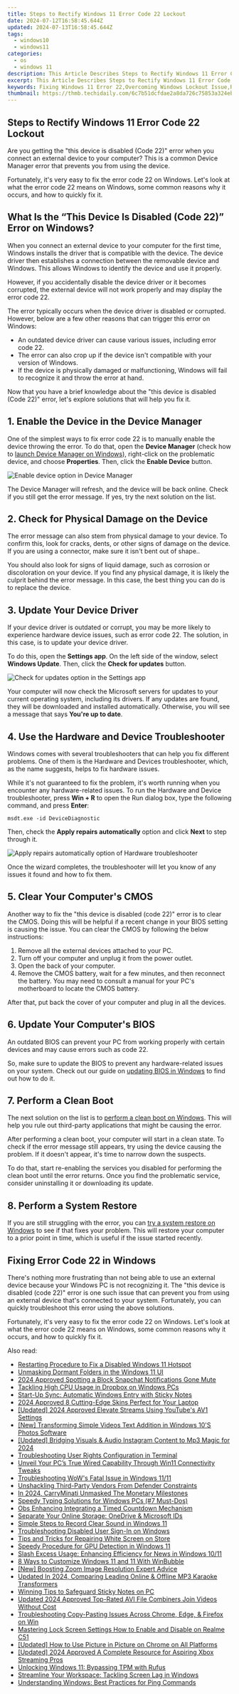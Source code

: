 ```yaml
---
title: Steps to Rectify Windows 11 Error Code 22 Lockout
date: 2024-07-12T16:58:45.644Z
updated: 2024-07-13T16:58:45.644Z
tags:
  - windows10
  - windows11
categories:
  - os
  - windows 11
description: This Article Describes Steps to Rectify Windows 11 Error Code 22 Lockout
excerpt: This Article Describes Steps to Rectify Windows 11 Error Code 22 Lockout
keywords: Fixing Windows 11 Error 22,Overcoming Windows Lockout Issue,Resolving Win11 Error 22,Bypassing Windows 11 Lockout,Correcting Error 22 in Win11,Unlocking Windows 11 Code 22,Troubleshoot Error 22 on Windows 11
thumbnail: https://thmb.techidaily.com/6c7b51dcfdae2a8da726c75853a324eb9a3939b33880d7b4a364119150ff2caf.jpg
---
```


## Steps to Rectify Windows 11 Error Code 22 Lockout

 Are you getting the "this device is disabled (Code 22)" error when you connect an external device to your computer? This is a common Device Manager error that prevents you from using the device.

 Fortunately, it's very easy to fix the error code 22 on Windows. Let's look at what the error code 22 means on Windows, some common reasons why it occurs, and how to quickly fix it.

## What Is the “This Device Is Disabled (Code 22)” Error on Windows?

 When you connect an external device to your computer for the first time, Windows installs the driver that is compatible with the device. The device driver then establishes a connection between the removable device and Windows. This allows Windows to identify the device and use it properly.

 However, if you accidentally disable the device driver or it becomes corrupted, the external device will not work properly and may display the error code 22\.

 The error typically occurs when the device driver is disabled or corrupted. However, below are a few other reasons that can trigger this error on Windows:

* An outdated device driver can cause various issues, including error code 22\.
* The error can also crop up if the device isn't compatible with your version of Windows.
* If the device is physically damaged or malfunctioning, Windows will fail to recognize it and throw the error at hand.

 Now that you have a brief knowledge about the "this device is disabled (Code 22)" error, let's explore solutions that will help you fix it.

## 1\. Enable the Device in the Device Manager

 One of the simplest ways to fix error code 22 is to manually enable the device throwing the error. To do that, open the **Device Manager** (check how to [launch Device Manager on Windows](https://www.makeuseof.com/windows-open-device-manager/)), right-click on the problematic device, and choose **Properties**. Then, click the **Enable Device** button.

![Enable device option in Device Manager](https://static1.makeuseofimages.com/wordpress/wp-content/uploads/2023/08/enable-device-option.jpg)

 The Device Manager will refresh, and the device will be back online. Check if you still get the error message. If yes, try the next solution on the list.

## 2\. Check for Physical Damage on the Device

 The error message can also stem from physical damage to your device. To confirm this, look for cracks, dents, or other signs of damage on the device. If you are using a connector, make sure it isn't bent out of shape..

 You should also look for signs of liquid damage, such as corrosion or discoloration on your device. If you find any physical damage, it is likely the culprit behind the error message. In this case, the best thing you can do is to replace the device.

## 3\. Update Your Device Driver

 If your device driver is outdated or corrupt, you may be more likely to experience hardware device issues, such as error code 22\. The solution, in this case, is to update your device driver.

 To do this, open the **Settings app**. On the left side of the window, select **Windows Update**. Then, click the **Check for updates** button.

![Check for updates option in the Settings app](https://static1.makeuseofimages.com/wordpress/wp-content/uploads/2023/08/check-for-updates-1.jpg)

 Your computer will now check the Microsoft servers for updates to your current operating system, including its drivers. If any updates are found, they will be downloaded and installed automatically. Otherwise, you will see a message that says **You're up to date**.

## 4\. Use the Hardware and Device Troubleshooter

 Windows comes with several troubleshooters that can help you fix different problems. One of them is the Hardware and Devices troubleshooter, which, as the name suggests, helps to fix hardware issues.

 While it's not guaranteed to fix the problem, it's worth running when you encounter any hardware-related issues. To run the Hardware and Device troubleshooter, press **Win + R** to open the Run dialog box, type the following command, and press **Enter**:

`msdt.exe -id DeviceDiagnostic`

 Then, check the **Apply repairs automatically** option and click **Next** to step through it.

![Apply repairs automatically option of Hardware troubleshooter](https://static1.makeuseofimages.com/wordpress/wp-content/uploads/2022/09/Apply-repairs-automatically.jpg)

 Once the wizard completes, the troubleshooter will let you know of any issues it found and how to fix them.

## 5\. Clear Your Computer's CMOS

 Another way to fix the "this device is disabled (code 22)" error is to clear the CMOS. Doing this will be helpful if a recent change in your BIOS setting is causing the issue. You can clear the CMOS by following the below instructions:

1. Remove all the external devices attached to your PC.
2. Turn off your computer and unplug it from the power outlet.
3. Open the back of your computer.
4. Remove the CMOS battery, wait for a few minutes, and then reconnect the battery. You may need to consult a manual for your PC's motherboard to locate the CMOS battery.

 After that, put back the cover of your computer and plug in all the devices.

## 6\. Update Your Computer's BIOS

 An outdated BIOS can prevent your PC from working properly with certain devices and may cause errors such as code 22\.

 So, make sure to update the BIOS to prevent any hardware-related issues on your system. Check out our guide on [updating BIOS in Windows](http://www.makeuseof.com/tag/update-uefi-bios-windows/) to find out how to do it.

## 7\. Perform a Clean Boot

 The next solution on the list is to [perform a clean boot on Windows](https://www.makeuseof.com/clean-boot-windows-11/). This will help you rule out third-party applications that might be causing the error.

 After performing a clean boot, your computer will start in a clean state. To check if the error message still appears, try using the device causing the problem. If it doesn't appear, it's time to narrow down the suspects.

 To do that, start re-enabling the services you disabled for performing the clean boot until the error returns. Once you find the problematic service, consider uninstalling it or downloading its update.

## 8\. Perform a System Restore

 If you are still struggling with the error, you can [try a system restore on Windows](https://www.makeuseof.com/use-system-restore-windows/) to see if that fixes your problem. This will restore your computer to a prior point in time, which is useful if the issue started recently.

## Fixing Error Code 22 in Windows

 There's nothing more frustrating than not being able to use an external device because your Windows PC is not recognizing it. The "this device is disabled (code 22)" error is one such issue that can prevent you from using an external device that's connected to your system. Fortunately, you can quickly troubleshoot this error using the above solutions.

 Fortunately, it's very easy to fix the error code 22 on Windows. Let's look at what the error code 22 means on Windows, some common reasons why it occurs, and how to quickly fix it.



<ins class="adsbygoogle"
      style="display:block"
      data-ad-client="ca-pub-7571918770474297"
      data-ad-slot="8358498916"
      data-ad-format="auto"
      data-full-width-responsive="true"></ins>
<span class="atpl-alsoreadstyle">Also read:</span>
<div><ul>
<li><a href="https://win11-tips.techidaily.com/restarting-procedure-to-fix-a-disabled-windows-11-hotspot/"><u>Restarting Procedure to Fix a Disabled Windows 11 Hotspot</u></a></li>
<li><a href="https://win11-tips.techidaily.com/unmasking-dormant-folders-in-the-windows-11-ui/"><u>Unmasking Dormant Folders in the Windows 11 UI</u></a></li>
<li><a href="https://snapchat-videos.techidaily.com/2024-approved-spotting-a-block-snapchat-notifications-gone-mute/"><u>2024 Approved  Spotting a Block  Snapchat Notifications Gone Mute</u></a></li>
<li><a href="https://win11-tips.techidaily.com/tackling-high-cpu-usage-in-dropbox-on-windows-pcs/"><u>Tackling High CPU Usage in Dropbox on Windows PCs</u></a></li>
<li><a href="https://win11-tips.techidaily.com/start-up-sync-automatic-windows-entry-with-sticky-notes/"><u>Start-Up Sync: Automatic Windows Entry with Sticky Notes</u></a></li>
<li><a href="https://extra-resources.techidaily.com/2024-approved-8-cutting-edge-skins-perfect-for-your-laptop/"><u>2024 Approved  8 Cutting-Edge Skins Perfect for Your Laptop</u></a></li>
<li><a href="https://facebook-video-share.techidaily.com/updated-2024-approved-elevate-streams-using-youtubes-av1-settings/"><u>[Updated] 2024 Approved  Elevate Streams  Using YouTube's AV1 Settings</u></a></li>
<li><a href="https://vp-tips.techidaily.com/new-transforming-simple-videos-text-addition-in-windows-10s-photos-software/"><u>[New] Transforming Simple Videos  Text Addition in Windows 10'S Photos Software</u></a></li>
<li><a href="https://instagram-videos.techidaily.com/updated-bridging-visuals-and-audio-instagram-content-to-mp3-magic-for-2024/"><u>[Updated] Bridging Visuals & Audio  Instagram Content to Mp3 Magic for 2024</u></a></li>
<li><a href="https://win11-tips.techidaily.com/troubleshooting-user-rights-configuration-in-terminal/"><u>Troubleshooting User Rights Configuration in Terminal</u></a></li>
<li><a href="https://win11-tips.techidaily.com/unveil-your-pcs-true-wired-capability-through-win11-connectivity-tweaks/"><u>Unveil Your PC’s True Wired Capability Through Win11 Connectivity Tweaks</u></a></li>
<li><a href="https://win11-tips.techidaily.com/troubleshooting-wows-fatal-issue-in-windows-1111/"><u>Troubleshooting WoW's Fatal Issue in Windows 11/11</u></a></li>
<li><a href="https://win11-tips.techidaily.com/unshackling-third-party-vendors-from-defender-constraints/"><u>Unshackling Third-Party Vendors From Defender Constraints</u></a></li>
<li><a href="https://youtube-lab.techidaily.com/24-carryminati-unmasked-the-monetary-milestones/"><u>In 2024, CarryMinati Unmasked  The Monetary Milestones</u></a></li>
<li><a href="https://win11-tips.techidaily.com/speedy-typing-solutions-for-windows-pcs-7-must-dos/"><u>Speedy Typing Solutions for Windows PCs (#7 Must-Dos)</u></a></li>
<li><a href="https://screen-mirroring-recording.techidaily.com/obs-enhancing-integrating-a-timed-countdown-mechanism/"><u>Obs Enhancing  Integrating a Timed Countdown Mechanism</u></a></li>
<li><a href="https://win11-tips.techidaily.com/separate-your-online-storage-onedrive-and-microsoft-ids/"><u>Separate Your Online Storage: OneDrive & Microsoft IDs</u></a></li>
<li><a href="https://win11-tips.techidaily.com/simple-steps-to-record-clear-sound-in-windows-11/"><u>Simple Steps to Record Clear Sound in Windows 11</u></a></li>
<li><a href="https://win11-tips.techidaily.com/troubleshooting-disabled-user-sign-in-on-windows/"><u>Troubleshooting Disabled User Sign-In on Windows</u></a></li>
<li><a href="https://win11-tips.techidaily.com/tips-and-tricks-for-repairing-white-screen-on-store/"><u>Tips and Tricks for Repairing White Screen on Store</u></a></li>
<li><a href="https://win11-tips.techidaily.com/speedy-procedure-for-gpu-detection-in-windows-11/"><u>Speedy Procedure for GPU Detection in Windows 11</u></a></li>
<li><a href="https://win11-tips.techidaily.com/slash-excess-usage-enhancing-efficiency-for-news-in-windows-1011/"><u>Slash Excess Usage: Enhancing Efficiency for News in Windows 10/11</u></a></li>
<li><a href="https://win11-tips.techidaily.com/8-ways-to-customize-windows-11-and-11-with-winbubble/"><u>8 Ways to Customize Windows 11 and 11 With WinBubble</u></a></li>
<li><a href="https://extra-tips.techidaily.com/new-boosting-zoom-image-resolution-expert-advice/"><u>[New] Boosting Zoom Image Resolution  Expert Advice</u></a></li>
<li><a href="https://sound-optimizing.techidaily.com/updated-in-2024-comparing-leading-online-and-offline-mp3-karaoke-transformers/"><u>Updated In 2024, Comparing Leading Online & Offline MP3 Karaoke Transformers</u></a></li>
<li><a href="https://win11-tips.techidaily.com/winning-tips-to-safeguard-sticky-notes-on-pc/"><u>Winning Tips to Safeguard Sticky Notes on PC</u></a></li>
<li><a href="https://smart-video-editing.techidaily.com/updated-2024-approved-top-rated-avi-file-combiners-join-videos-without-cost/"><u>Updated 2024 Approved Top-Rated AVI File Combiners Join Videos Without Cost</u></a></li>
<li><a href="https://win11-tips.techidaily.com/troubleshooting-copy-pasting-issues-across-chrome-edge-and-firefox-on-win/"><u>Troubleshooting Copy-Pasting Issues Across Chrome, Edge, & Firefox on Win</u></a></li>
<li><a href="https://easy-unlock-android.techidaily.com/mastering-lock-screen-settings-how-to-enable-and-disable-on-realme-c51-by-drfone-android/"><u>Mastering Lock Screen Settings How to Enable and Disable on Realme C51</u></a></li>
<li><a href="https://some-approaches.techidaily.com/updated-how-to-use-picture-in-picture-on-chrome-on-all-platforms/"><u>[Updated] How to Use Picture in Picture on Chrome on All Platforms</u></a></li>
<li><a href="https://screen-activity-recording.techidaily.com/updated-2024-approved-a-complete-resource-for-aspiring-xbox-streaming-pros/"><u>[Updated] 2024 Approved  A Complete Resource for Aspiring Xbox Streaming Pros</u></a></li>
<li><a href="https://win11-tips.techidaily.com/unlocking-windows-11-bypassing-tpm-with-rufus/"><u>Unlocking Windows 11: Bypassing TPM with Rufus</u></a></li>
<li><a href="https://win11-tips.techidaily.com/streamline-your-workspace-tackling-screen-lag-in-windows/"><u>Streamline Your Workspace: Tackling Screen Lag in Windows</u></a></li>
<li><a href="https://win11-tips.techidaily.com/understanding-windows-best-practices-for-ping-commands/"><u>Understanding Windows: Best Practices for Ping Commands</u></a></li>
</ul></div>
